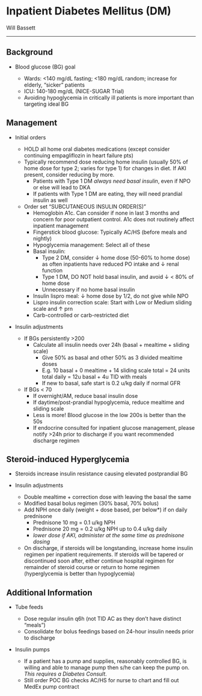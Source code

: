 # Inpatient Diabetes Mellitus (DM) 

Will Bassett

- - -

## Background

- Blood glucose (BG) goal

    - Wards: <140 mg/dL fasting; <180 mg/dL random; increase for elderly, “sicker” patients
    - ICU: 140-180 mg/dL (NICE-SUGAR Trial)
    - Avoiding hypoglycemia in critically ill patients is more important than targeting ideal BG

## Management

- Initial orders

    - HOLD all home oral diabetes medications (except consider continuing empagliflozin in heart failure pts)
    - Typically recommend dose reducing home insulin (usually 50% of home dose for type 2; varies for type 1) for changes in diet. If AKI present, consider reducing by more.
        - Patients with Type 1 DM *always need basal insulin*, even if NPO or else will lead to DKA
        - If patients with Type 1 DM are eating, they will need prandial insulin as well 
    - Order set “SUBCUTANEOUS INSULIN ORDER(S)”
        - Hemoglobin A1c. Can consider if none in last 3 months and concern for poor outpatient control. A1c does not routinely affect inpatient management
        - Fingerstick blood glucose: Typically AC/HS (before meals and nightly)
        - Hypoglycemia management: Select all of these
        - Basal insulin:
            - Type 2 DM, consider ↓ home dose (50-60% to home dose) as often inpatients have reduced PO intake and ↓ renal function
            - Type 1 DM, DO NOT hold basal insulin, and avoid ↓ < 80% of home dose
            - Unnecessary if no home basal insulin
        - Insulin lispro meal: ↓ home dose by 1/2, do not give while NPO
        - Lispro insulin correction scale: Start with Low or Medium sliding scale and ↑ prn
        - Carb-controlled or carb-restricted diet

- Insulin adjustments

    - If BGs persistently >200
        - Calculate all insulin needs over 24h (basal + mealtime + sliding scale)
            - Give 50% as basal and other 50% as 3 divided mealtime doses
            - E.g. 10 basal + 0 mealtime + 14 sliding scale total = 24 units total daily = 12u basal + 4u TID with meals
            - If new to basal, safe start is 0.2 u/kg daily if normal GFR
    - If BGs < 70
        - If overnight/AM, reduce basal insulin dose
        - If daytime/post-prandial hypoglycemia, reduce mealtime and sliding scale
        - Less is more! Blood glucose in the low 200s is better than the 50s
        - If endocrine consulted for inpatient glucose management, please notify >24h prior to discharge if you want recommended discharge regimen

## Steroid-induced Hyperglycemia

- Steroids increase insulin resistance causing elevated postprandial BG

- Insulin adjustments

    - Double mealtime + correction dose with leaving the basal the same
    - Modified basal bolus regimen (30% basal, 70% bolus)
    - Add NPH once daily (weight + dose based, per below*) if on daily prednisone
        - Prednisone 10 mg = 0.1 u/kg NPH
        - Prednisone 20 mg = 0.2 u/kg NPH up to 0.4 u/kg daily
        - *lower dose if AKI, administer at the same time as prednisone dosing*
    - On discharge, if steroids will be longstanding, increase home insulin regimen per inpatient requirements. If steroids will be tapered or discontinued soon after, either continue hospital regimen for remainder of steroid course or return to home regimen (hyperglycemia is better than hypoglycemia)

## Additional Information

- Tube feeds

    - Dose regular insulin q6h (not TID AC as they don’t have distinct “meals”)
    - Consolidate for bolus feedings based on 24-hour insulin needs prior to discharge

- Insulin pumps

    - If a patient has a pump and supplies, reasonably controlled BG, is willing and able to manage pump then s/he can keep the pump on. *This requires a Diabetes Consult*.
    - Still order POC BG checks AC/HS for nurse to chart and fill out MedEx pump contract
